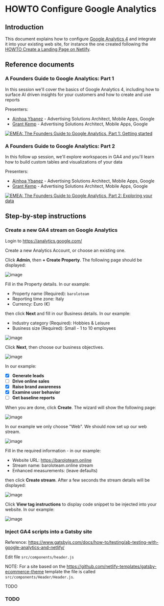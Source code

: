 # HOWTO Configure Google Analytics

## Introduction

This document explains how to configure [Google Analytics 4](https://analytics.google.com/analytics/web/?) and integrate it into your existing web site, for instance the one created following the [HOWTO Create a Landing Page on Netlify](howto-create-landing-page-netlify.md).

## Reference documents

<!-- See <https://github.com/SOLARMA/quello-che-vuoi/tree/main/learning/google-startup-school> -->

### A Founders Guide to Google Analytics: Part 1

<!-- (2023-06-29 11:00-11:35 CEST) -->

In this session we'll cover the basics of Google Analytics 4, including how to surface AI driven insights for your customers and how to create and use reports

Presenters:

* [Ainhoa Ybanez](https://www.linkedin.com/in/ainybez/) - Advertising Solutions Architect, Mobile Apps, Google
* [Grant Kemp](https://www.linkedin.com/in/creativetechnologyuk/) - Advertising Solutions Architect, Mobile Apps, Google

<!-- <https://cloudonair.withgoogle.com/events/startup-school/watch?talk=emea-talk6> -->

<!-- <https://www.youtube.com/watch?v=EY6PDUowafE> -->

[![EMEA: The Founders Guide to Google Analytics, Part 1: Getting started](https://img.youtube.com/vi/EY6PDUowafE/0.jpg)](https://www.youtube.com/watch?v=EY6PDUowafE "EMEA: The Founders Guide to Google Analytics, Part 1: Getting started")

### A Founders Guide to Google Analytics: Part 2

<!-- (2023-07-06 11:00-12:00 CEST) -->

In this follow up session, we'll explore workspaces in GA4 and you'll learn how to build custom tables and visualizations of your data

Presenters:

* [Ainhoa Ybanez](https://www.linkedin.com/in/ainybez/) - Advertising Solutions Architect, Mobile Apps, Google
* [Grant Kemp](https://www.linkedin.com/in/creativetechnologyuk/) - Advertising Solutions Architect, Mobile Apps, Google

[![EMEA: The Founders Guide to Google Analytics, Part 2: Exploring your data](https://img.youtube.com/vi/0V99kmrW9EI/0.jpg)](https://www.youtube.com/watch?v=0V99kmrW9EI "EMEA: The Founders Guide to Google Analytics, Part 2: Exploring your data")

## Step-by-step instructions

### Create a new GA4 stream on Google Analytics

Login to <https://analytics.google.com/>

Create a new Analytics Account, or choose an existing one.

Click **Admin**, then **+ Create Property**. The following page should be displayed:

![image](https://github.com/B-AROL-O/ARNEIS/assets/75182/30786425-513b-44b0-a6e6-9b1222ceb80c)

Fill in the Property details. In our example:

* Property name (Required): `baroloteam`
* Reporting time zone: Italy
* Currency: Euro (€)

then click **Next** and fill in our Business details. In our example:

* Industry category (Required): Hobbies &amp; Leisure
* Business size (Required): Small - 1 to 10 employees

![image](https://github.com/B-AROL-O/ARNEIS/assets/75182/ae40cea3-a104-4ef3-9158-e63ce65ce6ce)

Click **Next**, then choose our business objectives.

![image](https://github.com/B-AROL-O/ARNEIS/assets/75182/92432c55-320e-4911-b734-47c223ad68f7)

In our example:

* [x] **Generate leads**
* [ ] **Drive online sales**
* [x] **Raise brand awareness**
* [x] **Examine user behavior**
* [ ] **Get baseline reports**

When you are done, click **Create**. The wizard will show the following page:

![image](https://github.com/B-AROL-O/ARNEIS/assets/75182/b19e37d2-1690-4dfa-8318-2d127b3f5130)

In our example we only choose "Web". We should now set up our web stream.

![image](https://github.com/B-AROL-O/ARNEIS/assets/75182/d992d2cd-051d-4dca-9c26-eb7171433f2e)

Fill in the required information - in our example:

* Website URL: <https://baroloteam.online>
* Stream name: baroloteam.online stream
* Enhanced measurements: (leave defaults)

then click **Create stream**. After a few seconds the stream details will be displayed:

![image](https://github.com/B-AROL-O/ARNEIS/assets/75182/37bad402-844d-4b78-ad15-1e4d6a35b437)

Click **View tag instructions** to display code snippet to be injected into your website.
In our example:

![image](https://github.com/B-AROL-O/ARNEIS/assets/75182/5fe3801f-c21b-413d-b883-2f8046e47771)

### Inject GA4 scripts into a Gatsby site

Reference: <https://www.gatsbyjs.com/docs/how-to/testing/ab-testing-with-google-analytics-and-netlify/>

Edit file `src/components/header.js`

NOTE: For a site based on the <https://github.com/netlify-templates/gatsby-ecommerce-theme> template the file is called `src/components/Header/Header.js`.

TODO

### TODO

<!-- EOF -->